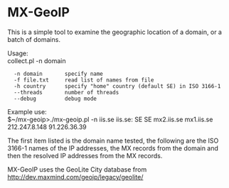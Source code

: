 MX-GeoIP
========

This is a simple tool to examine the geographic location of a domain,
or a batch of domains.

Usage:  
       collect.pl -n domain

      -n domain       specify name
      -f file.txt     read list of names from file
      -h country      specify "home" country (default SE) in ISO 3166-1
      --threads       number of threads
      --debug         debug mode

Example use:  
    $~/mx-geoip>./mx-geoip.pl -n iis.se
    iis.se: SE SE mx2.iis.se mx1.iis.se 212.247.8.148 91.226.36.39

The first item listed is the domain name tested, the following are the
ISO 3166-1 names of the IP addresses, the MX records from the domain and
then the resolved IP addresses from the MX records.

MX-GeoIP uses the GeoLite City database from
http://dev.maxmind.com/geoip/legacy/geolite/
